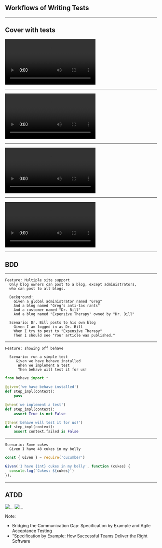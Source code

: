 ## Workflows of Writing Tests

--- ---

## Cover with tests <!-- .element: class="fit-text" -->

<video src="/assets/covering-w-tests.mov" data-autoplay data-loop></video>

--- ---

<video src="/assets/covering-w-tests-n-fixing.mov" data-autoplay data-loop></video>

--- ---

<video src="/assets/tdd-simple.mov" data-autoplay data-loop></video>

--- ---

<video src="/assets/tdd-realistic.mov" data-autoplay data-loop></video>

--- ---

## BDD

--- ---

```gherkin
Feature: Multiple site support
  Only blog owners can post to a blog, except administrators,
  who can post to all blogs.

  Background:
    Given a global administrator named "Greg"
    And a blog named "Greg's anti-tax rants"
    And a customer named "Dr. Bill"
    And a blog named "Expensive Therapy" owned by "Dr. Bill"

  Scenario: Dr. Bill posts to his own blog
    Given I am logged in as Dr. Bill
    When I try to post to "Expensive Therapy"
    Then I should see "Your article was published."
```

--- ---

```gherkin
Feature: showing off behave

  Scenario: run a simple test
     Given we have behave installed
      When we implement a test
      Then behave will test it for us!
```

```python
from behave import *

@given('we have behave installed')
def step_impl(context):
    pass

@when('we implement a test')
def step_impl(context):
    assert True is not False

@then('behave will test it for us!')
def step_impl(context):
    assert context.failed is False
```

--- ---

```gherkin
Scenario: Some cukes
  Given I have 48 cukes in my belly
```

```javascript
const { Given } = require('cucumber')

Given('I have {int} cukes in my belly', function (cukes) {
  console.log(`Cukes: ${cukes}`)
});
```

--- ---

## ATDD

![…](https://www.agilealliance.org/wp-content/uploads/2015/12/BridgingTheCommunicationGap.jpg)
![…](https://m.media-amazon.com/images/I/413QfW9S6NL._SX397_BO1,204,203,200_.jpg)

Note:

* Bridging the Communication Gap: Specification by Example and Agile Acceptance Testing
* "Specification by Example: How Successful Teams Deliver the Right Software
